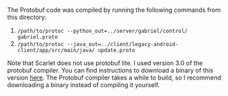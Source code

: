 The Protobuf code was compiled by running the following commands from this
directory:
1. `/path/to/protoc --python_out=../server/gabriel/control/ gabriel.proto`
2. `/path/to/protoc --java_out=../client/legacy-android-client/app/src/main/java/ update.proto`

Note that Scarlet does not use protobuf lite. I used version 3.0 of the protobuf
compiler. You can find instructions to download a binary of this version
[here](https://github.com/tensorflow/models/blob/master/research/object_detection/g3doc/installation.md#manual-protobuf-compiler-installation-and-usage).
The Protobuf compiler takes a while to build, so I recommend downloading a
binary instead of compiling it yourself.
